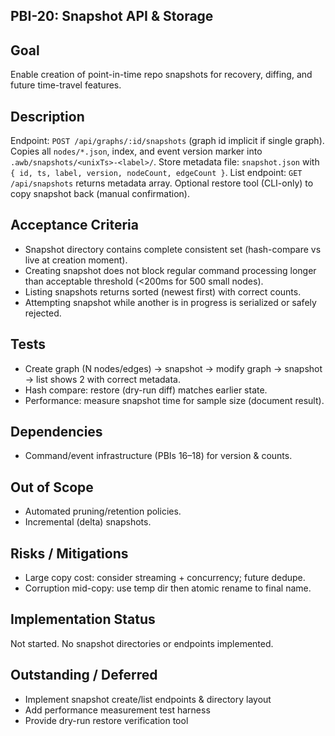 ## PBI-20: Snapshot API & Storage

Goal
----
Enable creation of point-in-time repo snapshots for recovery, diffing, and future time-travel features.

Description
-----------
Endpoint: `POST /api/graphs/:id/snapshots` (graph id implicit if single graph). Copies all `nodes/*.json`, index, and event version marker into `.awb/snapshots/<unixTs>-<label>/`.
Store metadata file: `snapshot.json` with `{ id, ts, label, version, nodeCount, edgeCount }`.
List endpoint: `GET /api/snapshots` returns metadata array.
Optional restore tool (CLI-only) to copy snapshot back (manual confirmation).

Acceptance Criteria
-------------------
- Snapshot directory contains complete consistent set (hash-compare vs live at creation moment).
- Creating snapshot does not block regular command processing longer than acceptable threshold (<200ms for 500 small nodes).
- Listing snapshots returns sorted (newest first) with correct counts.
- Attempting snapshot while another is in progress is serialized or safely rejected.

Tests
-----
- Create graph (N nodes/edges) → snapshot → modify graph → snapshot → list shows 2 with correct metadata.
- Hash compare: restore (dry-run diff) matches earlier state.
- Performance: measure snapshot time for sample size (document result).

Dependencies
------------
- Command/event infrastructure (PBIs 16–18) for version & counts.

Out of Scope
------------
- Automated pruning/retention policies.
- Incremental (delta) snapshots.

Risks / Mitigations
-------------------
- Large copy cost: consider streaming + concurrency; future dedupe.
- Corruption mid-copy: use temp dir then atomic rename to final name.

## Implementation Status
Not started. No snapshot directories or endpoints implemented.

## Outstanding / Deferred
- Implement snapshot create/list endpoints & directory layout
- Add performance measurement test harness
- Provide dry-run restore verification tool
